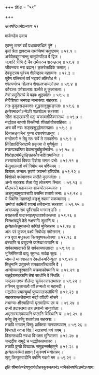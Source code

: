 +++
title = "५९"

+++

ऊनषष्टितमोऽध्यायः ५९  

मार्कण्डेय उवाच  

एवन्तु भारतं वर्षं यथावत्कथितं मुने  ।  
कृतं त्रेता द्वापरञ्च तथाथिष्यं चतुष्टयम्  ॥ ५९.१ ॥  
अत्रैवैतद्युगानान्तु चातुर्वर्ण्योऽत्र वै द्विज  ।  
चत्वारि त्रीणि द्वे चैव तथैकञ्च शरच्छतम्  ॥ ५९.२ ॥  
जीवन्त्यत्र नरा ब्रह्मन् ! कृतत्रेतादिके क्रमात् ।  
देवकूटस्य पूर्वस्य शैलेन्द्रस्य महात्मनः  ॥ ५९.३ ॥  
पूर्वेण यत्स्थितं वर्षं भद्राश्वं तन्निबोध मे  ।  
श्वेतपर्णश्च नीलश्च शैवालश्चाचलोत्तमः  ॥ ५९.४ ॥  
कौरञ्जः पर्णशालाग्रः पञ्चैते तु कुलाचलाः  ।  
तेषां प्रसूतिरन्ये ये बहवः क्षुद्रपर्वताः  ॥ ५९.५ ॥  
तैर्विशिष्टा जनपदा नानारूपाः सहस्रशः  ।  
ततः कुमुदसङ्काशाः शुद्धसानुसुमङ्गलाः  ॥ ५९.६ ॥  
इत्येवमादयोऽन्येऽपि शतशोऽथ सहस्रशः  ।  
सीता शङ्खावती भद्रा चक्रावर्तादिकास्तथा  ॥ ५९.७ ॥  
नद्योऽथ बह्व्यो विस्तीर्णाः शीततोयौघवाहिकाः  ।  
अत्र वर्षे नराः शङ्खशुद्धहेमसमप्रभाः  ॥ ५९.८ ॥  
दिव्यसङ्गमिनः पुण्या दशवर्षशतायुषः  ।  
मन्दोत्तमौ न तेषु स्तः सर्वे ते समदर्शनाः  ॥ ५९.९ ॥  
तितिक्षादिभिरष्टाभैः प्रकृत्या ते गुणैर्युताः  ।  
तत्राप्यश्वशिरा देवश्चतुर्बाहुर्जनार्दनः  ॥ ५९.१० ॥  
शिरोहृदयोमेढ्राङ्घ्रिहस्तैश्चाक्षित्रयान्वितः  ।  
तस्याप्यथैवं विषया विज्ञेया जगतः प्रभोः  ॥ ५९.११ ॥  
केतुमालमतो वर्षं निबोध मम पश्चिमम्  ।  
विशालः कम्बलः कृष्णो जयन्तो हरिपर्वतः  ॥ ५९.१२ ॥  
विशोको वर्धमानश्च सप्तैते कुलपर्वताः  ।  
अन्ये सहस्रशः शैला येषु लोकगणः स्थितः  ॥ ५९.१३ ॥  
मौलयस्ते महाकायाः शाकपोतकम्भकाः  ।  
अङ्गुलप्रमुखाश्चापि वसन्ति शतशो जनाः  ॥ ५९.१४ ॥  
ये पिबन्ति महानद्यो वङ्क्षुं श्यामां सकम्बलाम्  ।  
अमोघां कामिनीं श्यामां तथैवान्याः सहस्रशः  ॥ ५९.१५ ॥  
अत्राप्यायुः समं पूर्वैरत्रापि भगवान् हरिः  ।  
वराहरूपी पादास्यहृत्पृष्ठपार्श्वतस्तथा  ॥ ५९.१६ ॥  
त्रिनक्षत्रयुते देशे नक्षत्राणि शुभानि च  ।  
इत्येतत्केतुमालन्ते कथितं मुनिसत्तम  ॥ ५९.१७ ॥  
अतः परं कुरून् वक्ष्ये निबोधेह ममोत्तरान्  ।  
तत्र वृक्षा मधुफला नित्यपुष्पफलोपगाः  ॥ ५९.१८ ॥  
वस्त्राणि च प्रसूयन्ते फलेष्वाभरणानि च  ।  
सर्वकामप्रदास्ते हि सर्वकामफलप्रदाः  ॥ ५९.१९ ॥  
भूमिर्मणिमयी वायुः सुगन्धः सर्वदा सुखः  ।  
जायन्ते मानवास्तत्र देवलोकपरिच्युताः  ॥ ५९.२० ॥  
मिथुनानि प्रसूयन्ते समकालस्थितानि वै  ।  
अन्योन्यमनुरक्तानि चक्रवाकोपमानि च  ॥ ५९.२१ ॥  
चतुर्दशसहस्राणि तेषां सार्धानि वै स्थितिः  ।  
चन्द्रकान्तश्च शैलेन्द्रः सूर्यकान्तस्तथापरः  ॥ ५९.२२ ॥  
तस्मिन् कुलाचलौ वर्षे तन्मध्ये च महानदी  ।  
भद्रसोमा प्रयात्युर्व्यां पुण्यामलजलौघिनी  ॥ ५९.२३ ॥  
सहस्रशस्तथैवान्या नद्यो वर्षेऽपि चोत्तरे  ।  
तथान्याः क्षीरवाहिन्यो घृतवाहिन्य एव च  ॥ ५९.२४ ॥  
दध्नो ह्रदास्तथा तत्र तथान्ये चानुपर्वताः  ।  
अमृतास्वादकल्पानि फलानि विविधानि च  ॥ ५९.२५ ॥  
वनेषु तेषु वर्षेषु शतशोऽथ सहस्रशः  ।  
तत्रापि भगवान् विष्णुः प्राक्शिरा मत्स्यरूपवान्  ॥ ५९.२६ ॥  
विभक्तो नवधा विप्र ! नक्षत्राणां त्रयं त्रयम्  ।  
दिशस्तथापि नवधा विभक्ता मुनिसत्तम  ॥ ५९.२७ ॥  
चन्द्रद्वीपः समुद्रे च भद्रद्वीपस्तथापरः  ।  
तत्रापि पुण्यो विख्यातः समुद्रान्तर्महामुने  ॥ ५९.२८ ॥  
इत्येतत्कथितं ब्रह्मन् ! कुरुवर्षं मयोत्तरम्  ।  
शृणु किम्पुरुषादीनि वर्षाणि गदतो मम  ॥ ५९.२९ ॥  

इति श्रीमार्कण्डेयपुराणेठौत्तरकुरुकथनंऽ नामैकोनषष्टितमोऽध्यायः  

